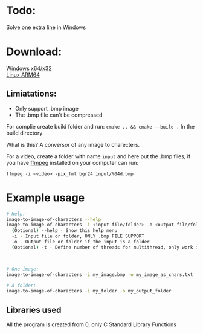# Todo:
Solve one extra line in Windows

# Download:
[Windows x64/x32](https://github.com/adriabama06/image-to-image-of-characters/releases/download/v0.0.3/image-to-image-of-characters-Win32bits.exe) <br>
[Linux ARM64](https://github.com/adriabama06/image-to-image-of-characters/releases/download/v0.0.3/image-to-image-of-characters-ARM64)

## Limiatations:
- Only support .bmp image
- The .bmp file can't be compressed

For complie create build folder and run: `cmake .. && cmake --build .` In the build directory

What is this? A conversor of any image to charecters.

For a video, create a folder with name `input` and here put the .bmp files, if you have [ffmpeg](https://ffmpeg.org/) installed on your computer can run:
```
ffmpeg -i <video> -pix_fmt bgr24 input/%04d.bmp
```

# Example usage

```bash
# Help:
image-to-image-of-characters --help
image-to-image-of-characters -i <input file/folder> -o <output file/folder>
  (Optional) --help - Show this help menu
  -i - Input file or folder, ONLY .bmp FILE SUPPORT
  -o - Output file or folder if the input is a folder
  (Optional) -t - Define number of threads for multithread, only work if the input is a folder



# One image:
image-to-image-of-characters -i my_image.bmp -o my_image_as_chars.txt

# A folder:
image-to-image-of-characters -i my_folder -o my_output_folder
```

## Libraries used
All the program is created from 0, only C Standard Library Functions
